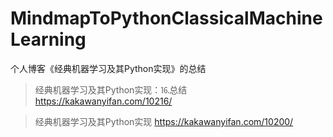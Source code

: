 # MindmapToPythonClassicalMachineLearning
个人博客《经典机器学习及其Python实现》的总结

> 经典机器学习及其Python实现：⒗总结
> https://kakawanyifan.com/10216/


> 经典机器学习及其Python实现
> https://kakawanyifan.com/10200/